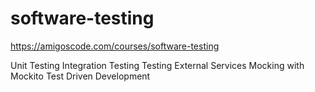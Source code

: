 # software-testing

https://amigoscode.com/courses/software-testing

Unit Testing
Integration Testing
Testing External Services
Mocking with Mockito
Test Driven Development
